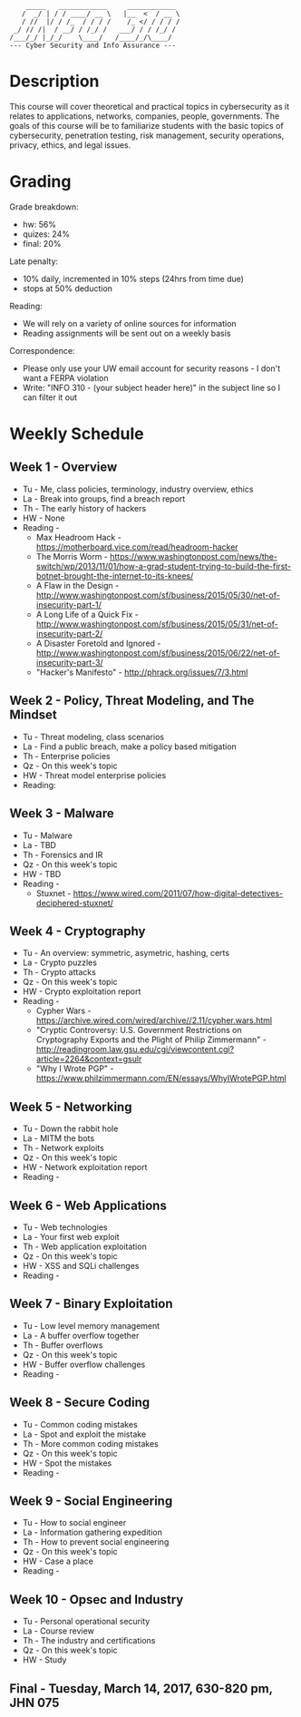 ```
    _____   ____________     ____________ 
   /  _/ | / / ____/ __ \   |__  <  / __ \
   / //  |/ / /_  / / / /    /_ </ / / / /
 _/ // /|  / __/ / /_/ /   ___/ / / /_/ / 
/___/_/ |_/_/    \____/   /____/_/\____/  
--- Cyber Security and Info Assurance ---

``` 

# Description
This course will cover theoretical and practical topics in cybersecurity as it relates to applications, networks, companies, people, governments. The goals of this course will be to familiarize students with the basic topics of cybersecurity, penetration testing, risk management, security operations, privacy, ethics, and legal issues.

# Grading
Grade breakdown:
- hw: 56%
- quizes: 24%
- final: 20%

Late penalty: 
- 10% daily, incremented in 10% steps (24hrs from time due)
- stops at 50% deduction

Reading:
- We will rely on a variety of online sources for information
- Reading assignments will be sent out on a weekly basis

Correspondence:
- Please only use your UW email account for security reasons - I don't want a FERPA violation
- Write: "INFO 310 - (your subject header here)" in the subject line so I can filter it out

# Weekly Schedule

## Week 1 - Overview
- Tu - Me, class policies, terminology, industry overview, ethics
- La - Break into groups, find a breach report
- Th - The early history of hackers
- HW - None
- Reading -
    - Max Headroom Hack - https://motherboard.vice.com/read/headroom-hacker
   - The Morris Worm - https://www.washingtonpost.com/news/the-switch/wp/2013/11/01/how-a-grad-student-trying-to-build-the-first-botnet-brought-the-internet-to-its-knees/
    - A Flaw in the Design - http://www.washingtonpost.com/sf/business/2015/05/30/net-of-insecurity-part-1/
    - A Long Life of a Quick Fix - http://www.washingtonpost.com/sf/business/2015/05/31/net-of-insecurity-part-2/
    - A Disaster Foretold and Ignored - http://www.washingtonpost.com/sf/business/2015/06/22/net-of-insecurity-part-3/
    - "Hacker's Manifesto" - http://phrack.org/issues/7/3.html

## Week 2 - Policy, Threat Modeling, and The Mindset
- Tu - Threat modeling, class scenarios
- La - Find a public breach, make a policy based mitigation
- Th - Enterprise policies
- Qz - On this week's topic
- HW - Threat model enterprise policies
- Reading:

## Week 3 - Malware
- Tu - Malware
- La - TBD
- Th - Forensics and IR
- Qz - On this week's topic
- HW - TBD
- Reading -
   - Stuxnet - https://www.wired.com/2011/07/how-digital-detectives-deciphered-stuxnet/

## Week 4 - Cryptography
- Tu - An overview: symmetric, asymetric, hashing, certs
- La - Crypto puzzles
- Th - Crypto attacks
- Qz - On this week's topic
- HW - Crypto exploitation report
- Reading -
   - Cypher Wars - https://archive.wired.com/wired/archive//2.11/cypher.wars.html
   - "Cryptic Controversy: U.S. Government Restrictions on Cryptography Exports and the Plight of Philip Zimmermann" - http://readingroom.law.gsu.edu/cgi/viewcontent.cgi?article=2264&context=gsulr
   - "Why I Wrote PGP" - https://www.philzimmermann.com/EN/essays/WhyIWrotePGP.html

## Week 5 - Networking
- Tu - Down the rabbit hole
- La - MITM the bots
- Th - Network exploits
- Qz - On this week's topic
- HW - Network exploitation report
- Reading -

## Week 6 - Web Applications
- Tu - Web technologies
- La - Your first web exploit
- Th - Web application exploitation
- Qz - On this week's topic
- HW - XSS and SQLi challenges
- Reading -

## Week 7 - Binary Exploitation
- Tu - Low level memory management
- La - A buffer overflow together
- Th - Buffer overflows
- Qz - On this week's topic
- HW - Buffer overflow challenges
- Reading -

## Week 8 - Secure Coding
- Tu - Common coding mistakes
- La - Spot and exploit the mistake
- Th - More common coding mistakes
- Qz - On this week's topic
- HW - Spot the mistakes
- Reading -

## Week 9 - Social Engineering
- Tu - How to social engineer
- La - Information gathering expedition
- Th - How to prevent social engineering
- Qz - On this week's topic
- HW - Case a place
- Reading -

## Week 10 - Opsec and Industry
- Tu - Personal operational security
- La - Course review
- Th - The industry and certifications
- Qz - On this week's topic
- HW - Study

## Final - Tuesday, March 14, 2017, 630-820 pm, JHN 075
